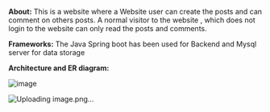 **About:** This is a website where a  Website user can create the posts and can comment on others posts. A normal visitor to the website , which does not login to the website 
            can only read the posts and comments.

**Frameworks:**  The Java Spring boot has been used for Backend and Mysql server for data storage

**Architecture and ER diagram:**


![image](https://github.com/Rakesh20bci7051/Blog_Backend/assets/120373597/0f0fa75e-c5c4-4151-bcc5-f9bc2bf2b6e6)

![Uploading image.png…]()
